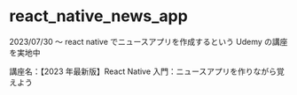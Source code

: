 # react_native_news_app

2023/07/30 〜 react native でニュースアプリを作成するという Udemy の講座を実地中

講座名：【2023 年最新版】React Native 入門：ニュースアプリを作りながら覚えよう
